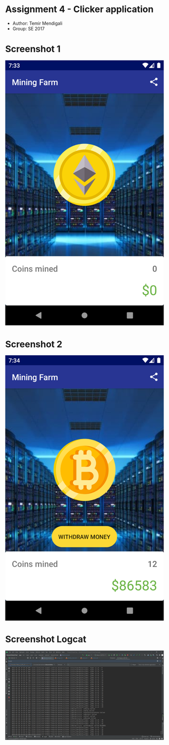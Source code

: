 # Assignment 4 - Clicker application

* Author: Temir Mendigali
* Group: SE 2017

# Screenshot 1
![Screenshot 1](./screenshots/Screenshot1.png "Screenshot 1")

# Screenshot 2
![Screenshot 2](./screenshots/Screenshot2.png "Screenshot 2")

# Screenshot Logcat
![Screenshot 3](./screenshots/Screenshot_Logcat.png "Screenshot Logcat")